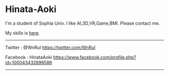 # Hinata-Aoki

I'm a student of Sophia Univ.
I like AI,3D,VR,Game,BMI.
Please contact me.

My skills is [here](https://github.com/HinataAoki/skills/).
____________________
Twitter : @WnRuI
https://twitter.com/WnRuI

Facebook : HinataAoki
https://www.facebook.com/profile.php?id=100043432896586
_____________________
